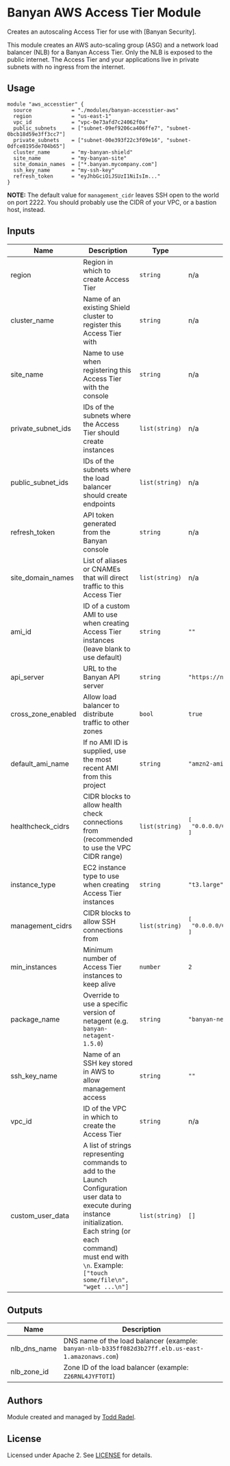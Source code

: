 Banyan AWS Access Tier Module
=============================

Creates an autoscaling Access Tier for use with [Banyan Security].

This module creates an AWS auto-scaling group (ASG) and a network load balancer (NLB) for a Banyan Access Tier. Only the NLB is exposed to the public internet. The Access Tier and your applications live in private subnets with no ingress from the internet.

## Usage

```hcl
module "aws_accesstier" {
  source             = "./modules/banyan-accesstier-aws"
  region             = "us-east-1"
  vpc_id             = "vpc-0e73afd7c24062f0a"
  public_subnets     = ["subnet-09ef9206ca406ffe7", "subnet-0bcb18d59e3ff3cc7"]
  private_subnets    = ["subnet-00e393f22c3f09e16", "subnet-0dfce8195de704b65"]
  cluster_name       = "my-banyan-shield"
  site_name          = "my-banyan-site"
  site_domain_names  = ["*.banyan.mycompany.com"]
  ssh_key_name       = "my-ssh-key"
  refresh_token      = "eyJhbGciOiJSUzI1NiIsIm..."
}
```

**NOTE:** The default value for `management_cidr` leaves SSH open to the world on port 2222. You should probably use the CIDR of your VPC, or a bastion host, instead.

## Inputs

| Name | Description | Type | Default | Required |
|------|-------------|------|---------|:-----:|
| region | Region in which to create Access Tier | `string` | n/a | yes |
| cluster\_name | Name of an existing Shield cluster to register this Access Tier with | `string` | n/a | yes |
| site\_name | Name to use when registering this Access Tier with the console | `string` | n/a | yes |
| private\_subnet\_ids | IDs of the subnets where the Access Tier should create instances | `list(string)` | n/a | yes |
| public\_subnet\_ids | IDs of the subnets where the load balancer should create endpoints | `list(string)` | n/a | yes |
| refresh\_token | API token generated from the Banyan console | `string` | n/a | yes |
| site\_domain\_names | List of aliases or CNAMEs that will direct traffic to this Access Tier | `list(string)` | n/a | yes |
| ami\_id | ID of a custom AMI to use when creating Access Tier instances (leave blank to use default) | `string` | `""` | no |
| api\_server | URL to the Banyan API server | `string` | `"https://net.banyanops.com/api/v1"` | no |
| cross\_zone\_enabled | Allow load balancer to distribute traffic to other zones | `bool` | `true` | no |
| default\_ami\_name | If no AMI ID is supplied, use the most recent AMI from this project | `string` | `"amzn2-ami-hvm-2.0.*-x86_64-ebs"` | no |
| healthcheck\_cidrs | CIDR blocks to allow health check connections from (recommended to use the VPC CIDR range) | `list(string)` | <pre>[<br>  "0.0.0.0/0"<br>]</pre> | no |
| instance\_type | EC2 instance type to use when creating Access Tier instances | `string` | `"t3.large"` | no |
| management\_cidrs | CIDR blocks to allow SSH connections from | `list(string)` | <pre>[<br>  "0.0.0.0/0"<br>]</pre> | no |
| min\_instances | Minimum number of Access Tier instances to keep alive | `number` | `2` | no |
| package\_name | Override to use a specific version of netagent (e.g. `banyan-netagent-1.5.0`) | `string` | `"banyan-netagent"` | no |
| ssh\_key\_name | Name of an SSH key stored in AWS to allow management access | `string` | `""` | no |
| vpc\_id | ID of the VPC in which to create the Access Tier | `string` | n/a | yes |
| custom\_user\_data | A list of strings representing commands to add to the Launch Configuration user data to execute during instance initialization. Each string (or each command) must end with `\n`. Example: `["touch some/file\n", "wget ...\n"]` | `list(string)` | `[]` | no |

## Outputs

| Name | Description |
|------|-------------|
| nlb\_dns\_name | DNS name of the load balancer (example: `banyan-nlb-b335ff082d3b27ff.elb.us-east-1.amazonaws.com`) |
| nlb\_zone\_id | Zone ID of the load balancer (example: `Z26RNL4JYFTOTI`) |

## Authors

Module created and managed by [Todd Radel](https://github.com/tradel).

## License 

Licensed under Apache 2. See [LICENSE](LICENSE) for details.

[banyan-security]: https://banyansecurity.io